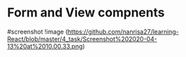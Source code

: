 # Form and View compnents

#screenshot
!image (https://github.com/nanrisa27/learning-React/blob/master/4_task/Screenshot%202020-04-13%20at%2010.00.33.png)
